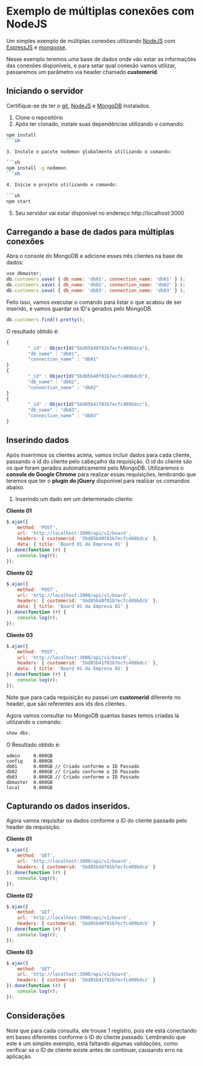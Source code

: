 # Exemplo de múltiplas conexões com NodeJS
Um simples exemplo de múltiplas conexões utilizando [NodeJS](https://nodejs.org/en/) com [ExpressJS](https://expressjs.com/pt-br/) e [mongoose](https://mongoosejs.com/).

Nesse exemplo teremos uma base de dados onde vão estar as informações das conexões disponíveis, e para setar qual conexão vamos utilizar, passaremos um parâmetro via header chamado **customerid**.

## Iniciando o servidor
Certifique-se de ter o [git](https://git-scm.com/), [NodeJS](https://nodejs.org/en/) e [MongoDB](https://www.mongodb.com/) instalados.

1. Clone o repositório
2. Após ter clonado, instale suas dependências utilizando o comando:

```sh
npm install
```sh

3. Instale o pacote nodemon globalmente utilizando o comando:

```sh
npm install -g nodemon
```sh

4. Inicie o projeto utilizando o comando:

```sh
npm start
```

5. Seu servidor vai estar disponível no endereço http://localhost:3000

## Carregando a base de dados para múltiplas conexões
Abra o console do MongoDB e adicione esses três clientes na base de dados:

```javascript
use dbmaster;
db.customers.save( { db_name: 'db01', connection_name: 'db01' } );
db.customers.save( { db_name: 'db02', connection_name: 'db02' } );
db.customers.save( { db_name: 'db03', connection_name: 'db03' } );
```

Feito isso, vamos executar o comando para listar o que acabou de ser inserido, e vamos guardar os ID's gerados pelo MongoDB.

```javascript
db.customers.find().pretty();
```

O resultado obtido é:

```javascript
{
        "_id" : ObjectId("5bd85b40f81b7ecfc409bdca"),
        "db_name" : "db01",
        "connection_name" : "db01"
}
{
        "_id" : ObjectId("5bd85b40f81b7ecfc409bdcb"),
        "db_name" : "db02",
        "connection_name" : "db02"
}
{
        "_id" : ObjectId("5bd85b41f81b7ecfc409bdcc"),
        "db_name" : "db03",
        "connection_name" : "db03"
}
```

## Inserindo dados
Após inserirmos os clientes acima, vamos incluir dados para cada cliente, passando o id do cliente pelo cabeçalho da requisição. O id do cliente são os que foram gerados automaticamente pelo MongoDB. Utilizaremos o **console do Google Chrome** para realizar essas requisições, lembrando que teremos que ter o **plugin do jQuery** disponível para realizar os comandos abaixo.

1. Inserindo um dado em um determinado cliente:

**Cliente 01**
```javascript
$.ajax({
    method: 'POST',
	url: 'http://localhost:3000/api/v1/board',
	headers: { customerid: '5bd85b40f81b7ecfc409bdca' },
	data: { title: 'Board 01 da Empresa 01' }
}).done(function (r) {
	console.log(r);
});
```

**Cliente 02**
```javascript
$.ajax({
    method: 'POST',
	url: 'http://localhost:3000/api/v1/board',
	headers: { customerid: '5bd85b40f81b7ecfc409bdcb' },
	data: { title: 'Board 01 da Empresa 02' }
}).done(function (r) {
	console.log(r);
});
```

**Cliente 03**
```javascript
$.ajax({
    method: 'POST',
	url: 'http://localhost:3000/api/v1/board',
	headers: { customerid: '5bd85b41f81b7ecfc409bdcc' },
	data: { title: 'Board 01 da Empresa 03' }
}).done(function (r) {
	console.log(r);
});
```

Note que para cada requisição eu passei um **customerid** diferente no header, que são referentes aos ids dos clientes.

Agora vamos consultar no MongoDB quantas bases temos criadas lá utilizando o comando:

```javascript
show dbs;
```

O Resultado obtido é:

```
admin     0.000GB
config    0.000GB
db01      0.000GB // Criado conforme o ID Passado
db02      0.000GB // Criado conforme o ID Passado
db03      0.000GB // Criado conforme o ID Passado
dbmaster  0.000GB
local     0.000GB
```

## Capturando os dados inseridos.
Agora vamos requisitar os dados conforme o ID do cliente passado pelo header da requisição.

**Cliente 01**
```javascript
$.ajax({
    method: 'GET',
	url: 'http://localhost:3000/api/v1/board',
	headers: { customerid: '5bd85b40f81b7ecfc409bdca' }
}).done(function (r) {
	console.log(r);
});
```

**Cliente 02**
```javascript
$.ajax({
    method: 'GET',
	url: 'http://localhost:3000/api/v1/board',
	headers: { customerid: '5bd85b40f81b7ecfc409bdcb' }
}).done(function (r) {
	console.log(r);
});
```

**Cliente 03**
```javascript
$.ajax({
    method: 'GET',
	url: 'http://localhost:3000/api/v1/board',
	headers: { customerid: '5bd85b41f81b7ecfc409bdcc' }
}).done(function (r) {
	console.log(r);
});
```

## Considerações
Note que para cada consulta, ele trouxe 1 registro, pois ele está conectando em bases diferentes conforme o ID do cliente passado. Lembrando que este é um simples exemplo, está faltando algumas validações, como verificar se o ID de cliente existe antes de continuar, causando erro na aplicação.
